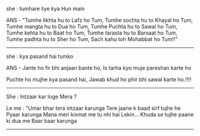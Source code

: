 she : tumhare liye kya Hun main

ANS - "Tumhe likhta hu to Lafz ho Tum, Tumhe sochta hu to Khayal ho Tum, Tumhe mangta hu to Dua ho Tum, Tumhe Puchta hu to Sawal ho Tum, Tumhe kehta hu to Baat ho Tum, Tumhe tarasta hu to Barsaat ho Tum, Tumhe padhta hu to Sher ho Tum, Sach kahu toh Mohabbat ho Tum!!"

____

she : kya pasand hai tumko

ANS - Jante ho fir bhi anjaan bante ho, Is tarha kyo muje pareshan karte ho

Puchte ho mujhe kya pasand hai, Jawab khud ho phir bhi sawal karte ho.!!!!

___

She : Intzaar kar loge Mera ?

Le me :
"Umar bhar tera intzaar karunga
Tere jaane k baad sirf tujhe he
Pyaar karunga
Mana meri kismat me tu nhi hai
Lekin...
Khuda se tujhe paane ki dua me
Baar baar karunga

___
